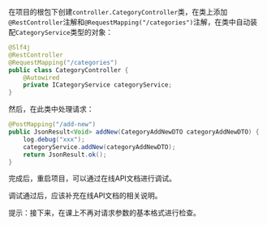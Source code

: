 
在项目的根包下创建`controller.CategoryController`类，在类上添加`@RestController`注解和`@RequestMapping("/categories")`注解，在类中自动装配`CategoryService`类型的对象：  
```java  
@Slf4j
@RestController  
@RequestMapping("/categories")  
public class CategoryController {  
    @Autowired    
    private ICategoryService categoryService;
}  
```  
  
然后，在此类中处理请求：  
```java  
@PostMapping("/add-new")  
public JsonResult<Void> addNew(CategoryAddNewDTO categoryAddNewDTO) {  
    log.debug("xxx");    
    categoryService.addNew(categoryAddNewDTO);    
    return JsonResult.ok();
}  
```  
  
完成后，重启项目，可以通过在线API文档进行调试。  
  
调试通过后，应该补充在线API文档的相关说明。  
  
提示：接下来，在课上不再对请求参数的基本格式进行检查。
